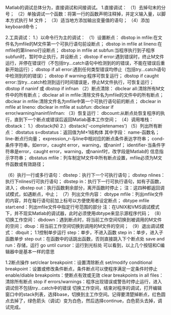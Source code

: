 Matlab的调试总体分为，直接调试和间接调试。
1.直接调试：
（1）去掉句末的分号；
（2）单独调试一个函数：将第一行的函数声明注释掉，并定义输入量，以脚本方式执行 M 文件；
（3）适当地方添加输出变量值的语句；
（4）添加keyboard命令；

2.工具调试：
1.）以命令行为主的调试：
（1）设置断点：
dbstop in mfile:在文件名为mfile的M文件第一个可执行语句前设断点； 
dbstop in mfile at lineno:在mfile的第lineno行设断点； 
dbstop in mfile at subfun:当程序执行到子程序subfun时，暂时中止执行，并设断点； 
dbstop if error:遇到错误时，终止M文件运行，并停在错误行（不包括try...catch语句中检测到的的错误，不能在错误后重新开始运行）； 
dbstop if all error:遇到任何类型错误均停止（包括try...catch语句中检测到的的错误）； 
dbstop if warning:程序可恢复运行； 
dbstop if caught error:当try...catch检测到运行时间错误是，停止M文件执行，可恢复运行； 
dbstop if naninf 或 dbstop if infnan 
（2）断点清除：
dbclear all:清除所有M文件中的所有断点； 
dbclear all in mfile:清除文件名为mfile的文件中的所有断点； 
dbclear in mfile:清除文件名为mfile中第一个可执行语句前的断点； 
dbclear in mfile at lineno: 
dbclear in mfile at subfun: 
dbclear if error/warning/naninf/infnan: 
（3）恢复运行：
dbcount:从断点处恢复程序的执行，直到下一个断点或错误后返回Matlab基本工作空间； 
（4）调用堆栈：
dbstack： 
1.）dbstack(N) 
2.）dbstack('-completenames') 
（5）列出所有断点：
dbstatus 
s=dbstatus：返回值为M×1结构体
其中字段：
name-函数名；
line-断点行向量；
expression_r-与line中相对应的断点条件表达字符串；
cond-条件字符串，如error，caught error，warning，或naninf；
identifier-当条件字符串是error，caught error，warning，或naninf时，改字段是Matlab的
信息指示字符串；
dbstatus mfile：列车制定M文件中所有断点设置，mfile必须为M文件函数或有效路径； 

（6）执行一行或多行语句：
dbstep：执行下一个可执行语句；
dbstep nlines：执行下nlines行可执行语句；
dbstep in：执行下一行可执行语句，如有子函数，进入；
dbstep out：执行函数剩余部分，离开函数时停止；
注：这四种都返回调试模式，如遇断点，中止；
（7）列出文件内容：
dbtype mfile：列出mfile文件的内容，并在每行语句前加上标号以方便使用者设定断点； 
dbtype mfile start:end：列出mfile文件中指定行号范围的部分 
注：在UNIX和VMS调试模式下，并不现实Matlab的调试器，此时必须使用dbtype来显示源程序代码； 
（8）切换工作空间：
dbdown：遇到断点时，将当前工作空间切换到被调用的M文件的空间； 
dbup：将当前工作空间切换到调用的M文件的空间； 
（9）退出调试模式：
dbquit； 
1.1控制单步运行
step：单步，不进入函数
step in：单步，进入子函数单步
step out：在函数中的话跳出函数，否则直接跳入下个断点处
save and run：存储，运行
go until cursor：运行到光标处
可以看到，以上几个按钮和C编辑器中是基本一样的意思

1.2断点操作
set/clear breakpoint：设置清除断点
set/modify conditional breakpoint：设置或修改条件断点，条件断点可以使程序满足一定条件时停止
enable/diable breakpoints：使断点有效或无效
clear breakpoints in all files：清除所有断点
stop if errors/warnings：程序出现错误或警告时停止运行，进入调试但不包括try...catch中的错误
切换工作空间，结束对程序的调试，打开编辑窗口中的stack列表，选择base，切换到主工作空间。记得要清楚掉断点，红色圆点去掉了，绿色箭头（调试）变为白色，然后选择continue，白色箭头去掉，调试完成。